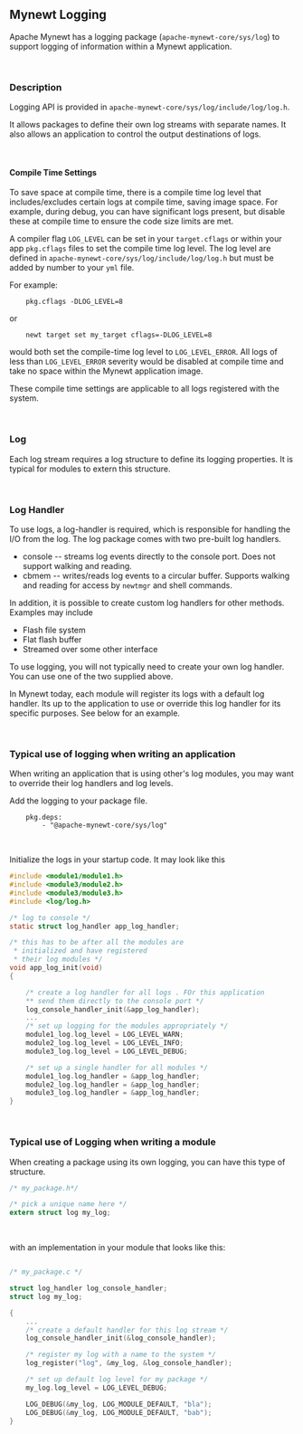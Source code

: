 ## Mynewt Logging

Apache Mynewt has a logging package (`apache-mynewt-core/sys/log`) to support
logging of information within a Mynewt application.

<br>

### Description

Logging API is provided in `apache-mynewt-core/sys/log/include/log/log.h`.

It allows packages to define their own log streams with separate 
names.  It also allows an application to control the output destinations
of logs. 

<br>

#### Compile Time Settings

To save space at compile time, there is a compile time log level that
includes/excludes certain logs at compile time, saving image space.  For 
example, during debug, you can have significant logs present, but disable
these at compile time to ensure the code size limits are met.

A compiler flag `LOG_LEVEL` can be set  in your `target.cflags` or within
your app `pkg.cflags` files to set the compile time log level.   The 
log level are defined in `apache-mynewt-core/sys/log/include/log/log.h`
but must be added by number to your `yml` file.

For example:

```no-highlight
    pkg.cflags -DLOG_LEVEL=8
```

or 

```no-highlight
    newt target set my_target cflags=-DLOG_LEVEL=8
```

would both set the compile-time log level to `LOG_LEVEL_ERROR`.  All logs
of less than `LOG_LEVEL_ERROR` severity would be disabled at compile 
time and take no space within the Mynewt application image.

These compile time settings are applicable to all logs registered with the
system.

<br>

### Log

Each log stream requires a log structure to define its  logging properties.
It is typical for modules to extern this structure.

<br>

### Log Handler

To use logs, a log-handler is required, which is responsible for handling
the I/O from the log.  The log package comes with two pre-built log handlers.

* console -- streams log events directly to the console port.  Does
not support walking and reading.
* cbmem -- writes/reads log events to a circular buffer.  Supports walking 
and reading for access by `newtmgr` and shell commands.

In addition, it is possible to create custom log handlers for other methods.
Examples may include

* Flash file system
* Flat flash buffer
* Streamed over some other interface

To use logging, you will not typically need to create your own log handler.
You can use one of the two supplied above. 

In Mynewt today, each module will register its logs with a default log handler.
Its up to the application to use or override this log handler for its 
specific purposes.  See below for an example.

<br>

### Typical use of logging when writing an application 

When writing an application that is using other's log modules, you 
may want to override their log handlers and log levels.

Add the logging to your package file.

```no-highlight
    pkg.deps:
        - "@apache-mynewt-core/sys/log"
```

<br>

Initialize the logs in your startup code. It may look like this 

```c
#include <module1/module1.h>
#include <module3/module2.h>
#include <module3/module3.h>
#include <log/log.h>

/* log to console */
static struct log_handler app_log_handler;

/* this has to be after all the modules are 
 * initialized and have registered
 * their log modules */
void app_log_init(void)
{

    /* create a log handler for all logs . FOr this application
    ** send them directly to the console port */
    log_console_handler_init(&app_log_handler);
    ...
    /* set up logging for the modules appropriately */
    module1_log.log_level = LOG_LEVEL_WARN;
    module2_log.log_level = LOG_LEVEL_INFO;
    module3_log.log_level = LOG_LEVEL_DEBUG;

    /* set up a single handler for all modules */
    module1_log.log_handler = &app_log_handler;
    module2_log.log_handler = &app_log_handler;
    module3_log.log_handler = &app_log_handler;
}
```

<br>

### Typical use of Logging when writing a module 

When creating a package using its own logging, you can have this type of
structure.  

```c
/* my_package.h*/

/* pick a unique name here */
extern struct log my_log;
```

<br>

with an implementation in your module that looks like this: 

```c

/* my_package.c */

struct log_handler log_console_handler;
struct log my_log;

{
    ...
    /* create a default handler for this log stream */
    log_console_handler_init(&log_console_handler);

    /* register my log with a name to the system */
    log_register("log", &my_log, &log_console_handler);

    /* set up default log level for my package */
    my_log.log_level = LOG_LEVEL_DEBUG;

    LOG_DEBUG(&my_log, LOG_MODULE_DEFAULT, "bla");
    LOG_DEBUG(&my_log, LOG_MODULE_DEFAULT, "bab");
}
```


